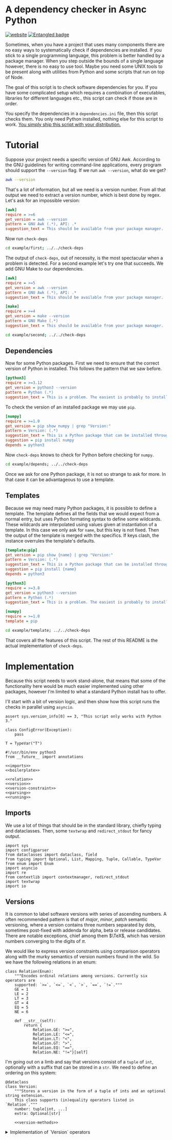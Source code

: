# A dependency checker in Async Python
[![website](https://github.com/jhidding/check-deps/actions/workflows/main.yml/badge.svg)](https://github.com/jhidding/check-deps/actions/workflows/main.yml)
[![Entangled badge](https://img.shields.io/badge/entangled-Use%20the%20source!-%2300aeff)](https://entangled.github.io/)

Sometimes, when you have a project that uses many components there are no easy ways to systematically check if dependencies are installed. If you stick to a single programming language, this problem is better handled by a package manager. When you step outside the bounds of a single language however, there is no easy to use tool. Maybe you need some UNIX tools to be present along with utilities from Python and some scripts that run on top of Node.

The goal of this script is to check software dependencies for you. If you have some complicated setup which requires a combination of executables, libraries for different languages etc., this script can check if those are in order.

You specify the dependencies in a `dependencies.ini` file, then this script checks them. You only need Python installed, nothing else for this script to work. [You simply ship this script with your distribution.](https://github.com/jhidding/check-deps/blob/main/check-deps)

# Tutorial
Suppose your project needs a specific version of GNU Awk. According to the GNU guidelines for writing command-line applications, every program should support the `--version` flag. If we run `awk --version`, what do we get?

``` {.bash .eval}
awk --version
```

That's a lot of information, but all we need is a version number. From all that output we need to extract a version number, which is best done by regex. Let's ask for an impossible version:

``` {.ini file=example/first/dependencies.ini}
[awk]
require = >=6
get_version = awk --version
pattern = GNU Awk (.*), API: .*
suggestion_text = This should be available from your package manager.
```

Now run `check-deps`

``` {.bash .eval}
cd example/first; ../../check-deps
```

The output of `check-deps`, out of necessity, is the most spectacular when a problem is detected. For a second example let's try one that succeeds. We add GNU Make to our dependencies.

``` {.ini file=example/second/dependencies.ini}
[awk]
require = >=5
get_version = awk --version
pattern = GNU Awk (.*), API: .*
suggestion_text = This should be available from your package manager.

[make]
require = >=4
get_version = make --version
pattern = GNU Make (.*)
suggestion_text = This should be available from your package manager.
```

``` {.bash .eval}
cd example/second; ../../check-deps
```

## Dependencies
Now for some Python packages. First we need to ensure that the correct version of Python in installed. This follows the pattern that we saw before.

``` {.ini file=example/depends/dependencies.ini #example-depends}
[python3]
require = >=3.12
get_version = python3 --version
pattern = Python (.*)
suggestion_text = This is a problem. The easiest is probably to install Anaconda from https://www.anaconda.com/.
```

To check the version of an installed package we may use `pip`.

``` {.ini #example-depends}
[numpy]
require = >=1.0
get_version = pip show numpy | grep "Version:"
pattern = Version: (.*)
suggestion_text = This is a Python package that can be installed through pip.
suggestion = pip install numpy
depends = python3
```

Now `check-deps` knows to check for Python before checking for `numpy`.

``` {.bash .eval}
cd example/depends; ../../check-deps
```

Once we ask for one Python package, it is not so strange to ask for more. In that case it can be advantageous to use a template.

## Templates
Because we may need many Python packages, it is possible to define a template. The template defines all the fields that we would expect from a normal entry, but uses Python formating syntax to define some wildcards. These wildcards are interpolated using values given at instantiation of a template. In this case we only ask for `name`, but this key is not fixed. Then the output of the template is merged with the specifics. If keys clash, the instance overrules the template's defaults.

``` {.ini file=example/template/dependencies.ini}
[template:pip]
get_version = pip show {name} | grep "Version:"
pattern = Version: (.*)
suggestion_text = This is a Python package that can be installed through pip.
suggestion = pip install {name}
depends = python3

[python3]
require = >=3.8
get_version = python3 --version
pattern = Python (.*)
suggestion_text = This is a problem. The easiest is probably to install Anaconda from https://www.anaconda.com/.

[numpy]
require = >=1.0
template = pip
```

``` {.bash .eval}
cd example/template; ../../check-deps
```

That covers all the features of this script. The rest of this README is the actual implementation of `check-deps`.

# Implementation
Because this script needs to work stand-alone, that means that some of the functionality here would be much easier implemented using other packages, however I'm limited to what a standard Python install has to offer.

I'll start with a bit of version logic, and then show how this script runs the checks in parallel using `asyncio`.

``` {.python #boilerplate}
assert sys.version_info[0] == 3, "This script only works with Python 3."

class ConfigError(Exception):
    pass

T = TypeVar("T")
```

``` {.python file=check-deps header=1}
#!/usr/bin/env python3
from __future__ import annotations

<<imports>>
<<boilerplate>>

<<relation>>
<<version>>
<<version-constraint>>
<<parsing>>
<<running>>
```

## Imports
We use a lot of things that should be in the standard library, chiefly typing and dataclasses. Then, some `textwrap` and `redirect_stdout` for fancy output.

``` {.python #imports}
import sys
import configparser
from dataclasses import dataclass, field
from typing import Optional, List, Mapping, Tuple, Callable, TypeVar
from enum import Enum
import asyncio
import re
from contextlib import contextmanager, redirect_stdout
import textwrap
import io
```

## Versions

It is common to label software versions with series of ascending numbers. A often recommended pattern is that of *major*, *minor*, *patch* semantic versioning, where a version contains three numbers separated by dots, sometimes post-fixed with addenda for alpha, beta or release candidates. There are notable exceptions, chief among them $\TeX$, which has version numbers converging to the digits of $\pi$.

We would like to express version constraints using comparison operators along with the murky semantics of version numbers found in the wild. So we have the following relations in an enum:

``` {.python #relation}
class Relation(Enum):
    """Encodes ordinal relations among versions. Currently six operators are
    supported: `>=`, `<=`, `<`, `>`, `==`, `!=`.""" 
    GE = 1
    LE = 2
    LT = 3
    GT = 4
    EQ = 5
    NE = 6

    def __str__(self):
        return {
            Relation.GE: ">=",
            Relation.LE: "<=",
            Relation.LT: "<",
            Relation.GT: ">",
            Relation.EQ: "==",
            Relation.NE: "!="}[self]
```

I'm going out on a limb and say that versions consist of a `tuple` of `int`, optionally with a suffix that can be stored in a `str`. We need to define an ordering on this system:

``` {.python #version}
@dataclass
class Version:
    """Stores a version in the form of a tuple of ints and an optional string extension.
    This class supports (in)equality operators listed in `Relation`."""
    number: tuple[int, ...]
    extra: Optional[str]

    <<version-methods>>
```
<details>
<summary>Implementation of `Version` operators</summary>
``` {.python #version-methods}
def __lt__(self, other):
    for n, m in zip(self.number, other.number):
        if n < m:
            return True
        elif n > m:
            return False
    return False

def __gt__(self, other):
    return other < self

def __le__(self, other):
    for n, m in zip(self.number, other.number):
        if n < m:
            return True
        elif n > m:
            return False
    return True

def __ge__(self, other):
    return other <= self

def __eq__(self, other):
    for n, m in zip(self.number, other.number):
        if n != m:
            return False
        return True

def __ne__(self, other):
    return not self == other

def __str__(self):
    return ".".join(map(str, self.number)) + (self.extra or "")
```
</details>

A combination of a `Version` with a `Relation` form a `VersionConstraint`. Such a constraint can be called with another `Version` which should give a `bool`.

``` {.python #version-constraint}
@dataclass
class VersionConstraint:
    """A VersionConstraint is a product of a `Version` and a `Relation`."""
    version: Version
    relation: Relation

    def __call__(self, other: Version) -> bool:
        method = f"__{self.relation.name}__".lower()
        return getattr(other, method)(self.version)

    def __str__(self):
        return f"{self.relation}{self.version}"
```

Now, we also need to be able to read a version constraint from input.
Each parser takes a `str` and returns a tuple of `(value, str)`, where the second part of the tuple is the text that is not yet parsed.

<details><summary>Parsing version constraints</summary>
``` {.python #parsing}
def split_at(split_chars: str, x: str) -> Tuple[str, str]:
    """Tries to split at character `x`. Returns a 2-tuple of the string
    before and after the given separator."""
    a = x.split(split_chars, maxsplit=1)
    if len(a) == 2:
        return a[0], a[1]
    else:
        return a[0], ""


def parse_split_f(split_chars: str, f: Callable[[str], T], x: str) \
        -> Tuple[T, str]:
    """Given a string, splits at given character `x` and passes the left value
    through a function (probably a parser). The second half of the return tuple is the
    remainder of the string."""
    item, x = split_at(split_chars, x)
    val = f(item)
    return val, x


def parse_version(x: str) -> Tuple[Version, str]:
    """Parse a given string to a `Version`. A sequence of dot `.` separated integers
    is put into the numerical version component, while the remaining text ends up in
    the `extra` component."""
    _x = x
    number = []
    extra = None

    while True:
        try:
            n, _x = parse_split_f(".", int, _x)
            number.append(n)
        except ValueError:
            if len(x) > 0:
                m = re.match("([0-9]*)(.*)", _x)
                if lastn := m and m.group(1):
                    number.append(int(lastn))
                if suff := m and m.group(2):
                    extra = suff or None
                else:
                    extra = _x
            break

    if not number:
        raise ConfigError(f"A version needs a numeric component, got: {x}")

    return Version(tuple(number), extra), _x


def parse_relation(x: str) -> Tuple[Relation, str]:
    """Parses the operator of the version constraint."""
    op_map = {
        "<=": Relation.LE,
        ">=": Relation.GE,
        "<": Relation.LT,
        ">": Relation.GT,
        "==": Relation.EQ,
        "!=": Relation.NE}
    for sym, op in op_map.items():
        if x.startswith(sym):
            return (op, x[len(sym):])
    raise ConfigError(f"Not a comparison operator: {x}")


def parse_version_constraint(x: str) -> Tuple[VersionConstraint, str]:
    relation, x = parse_relation(x)
    version, x = parse_version(x)
    return VersionConstraint(version, relation), x
```
</details>

## Running

Some check may need to be preceded by another check. Say if we want to see if we have some Python module installed, first we need to see if the correct Python version is here, then if `pip` is actually installed, then if we can see the module. If we have many such modules, how do we make sure that we check for Python and `pip` only once? One way is to plan everything in advance, then run the workflow. That's nice, but adds a lot of complication on top of what we can get out of the box with `asyncio`. Another way is to cache results, and then when we need the result a second time, we used the cached value.

``` {.python #running}
def async_cache(f):
    """Caches results from the `async` function `f`. This assumes `f` is a
    member of a class, where we have `_lock`, `_result` and `_done` members
    available."""
    async def g(self, *args, **kwargs):
        async with self._lock:
            if self._done:
                return self._result
            self._result = await f(self, *args, **kwargs)
            self._done = True
            return self._result
    return g
```

### Result
The result of a version check is stored in `Result`.

``` {.python #running}
@dataclass
class Result:
    test: VersionTest
    success: bool
    failure_text: Optional[str] = None
    found_version: Optional[Version] = None

    def __bool__(self):
        return self.success
```

### Job
The logistics for each job checking a version are stored in `VersionTest`. This is basically a giant closure wrapped in `async_cache`. 

The `run` method takes an argument `recurse`. This is used to call dependencies of the current version test.

``` {.python #running}
@dataclass
class VersionTest:
    name: str
    require: VersionConstraint
    get_version: str
    platform: Optional[str] = None
    pattern: Optional[str] = None
    suggestion_text: Optional[str] = None
    suggestion: Optional[str] = None
    depends: List[str] = field(default_factory=list)
    template: Optional[str] = None

    _lock: asyncio.Lock = field(default_factory=asyncio.Lock)
    _done: bool = False

    def print_formatted(self, msg):
        prefix = f"{self.name} {self.require}"
        print(f"{prefix:25}: {msg}")

    def print_not_found(self):
        self.print_formatted("not found")

    @async_cache
    async def run(self, recurse):
        for dep in self.depends:
            if not await recurse(dep):
                return Result(self, False,
                              failure_text=f"Failed dependency: {dep}")

        proc = await asyncio.create_subprocess_shell(
            self.get_version,
            stdout=asyncio.subprocess.PIPE,
            stderr=asyncio.subprocess.PIPE)
        (stdout, stderr) = await proc.communicate()
        if proc.returncode != 0:
            self.print_not_found()
            return Result(
                self,
                success=False,
                failure_text=f"{stderr.decode().strip()}")
        try:
            if self.pattern is not None:
                m = re.match(self.pattern, stdout.decode())
                if m is not None:
                    out, _ = parse_version(m.group(1).strip())
                else:
                    self.print_not_found()
                    msg = f"No regex match on pattern '{self.pattern}'"
                    return Result(self, False, failure_text=msg)
            else:
                out, _ = parse_version(stdout.decode().strip())
        except ConfigError as e:
            return Result(self, False, failure_text=str(e))

        if self.require(out):
            self.print_formatted(f"{str(out):10} Ok")
            return Result(self, True)
        else:
            self.print_formatted(f"{str(out):10} Fail")
            return Result(self, False, failure_text="Too old.",
                          found_version=out)
```

### Parsing input

``` {.python #running}
def parse_config(name: str, config: Mapping[str, str], templates):
    if "template" in config:
        _config = {}
        for k, v in templates[config["template"]].items():
            if isinstance(v, str):
                _config[k] = v.format(name=name)
            else:
                _config[k] = v
        _config.update(config)
    else:
        _config = dict(config)

    _deps = map(str.strip, _config.get("depends", "").split(","))
    deps = list(filter(lambda x: x != "", _deps))

    assert "require" in _config, "Every item needs a `require` field"
    assert "get_version" in _config, "Every item needs a `get_version` field"

    require, _ = parse_version_constraint(_config["require"])

    return VersionTest(
        name=name,
        require=require,
        get_version=_config["get_version"],
        platform=_config.get("platform", None),
        pattern=_config.get("pattern", None),
        suggestion_text=_config.get("suggestion_text", None),
        suggestion=_config.get("suggestion", None),
        depends=deps,
        template=_config.get("template", None))
```

### Indentation
It looks nice to indent some output. This captures `stdout` and forwards it by printing each line with a given prefix.

``` {.python #running}
@contextmanager
def indent(prefix: str):
    f = io.StringIO()
    with redirect_stdout(f):
        yield
    output = f.getvalue()
    print(textwrap.indent(output, prefix), end="")
```


### Main

``` {.python #running}
async def main():
    config = configparser.ConfigParser()
    config.read("dependencies.ini")

    templates = {
        name[9:]: config[name]
        for name in config if name.startswith("template:")
    }

    try:
        tests = {
            name: parse_config(name, config[name], templates)
            for name in config if ":" not in name and name != "DEFAULT"
        }
    except (AssertionError, ConfigError) as e:
        print("Configuration error:", e)
        sys.exit(1)

    async def test_version(name: str):
        assert name in tests, f"unknown dependency {name}"
        x = await tests[name].run(test_version)
        return x

    result = await asyncio.gather(*(test_version(k) for k in tests))
    if all(r.success for r in result):
        print("Success")
        sys.exit(0)
    else:
        print("Failure")
        with indent("  |  "):
            for r in (r for r in result if not r.success):
                if r.failure_text:
                    print(f"{r.test.name}: {r.failure_text}")
                if r.found_version:
                    print(f"    found version {r.found_version}")
        sys.exit(1)


if __name__ == "__main__":
    asyncio.run(main())
```

# Literate Programming
This script is composed from the code blocks in this README using [Entangled](https://entangled.github.io). To generate the HTML renedered documentation, I used [Pdoc](https://pdoc.dev/) in conjunction with some Awk scripts.

Note, all output from the shell scripts in the tutorial are expanded by Awk in CI. That means that the tutorial doubles up for integration test as well.

``` {.python file=checkdeps/__init__.py}
from __future__ import annotations

import subprocess
proc_eval = subprocess.run(
    ["awk", "-f", "eval_shell_pass.awk"],
    input=open("README.md", "rb").read(), capture_output=True)
proc_label = subprocess.run(
    ["awk", "-f", "noweb_label_pass.awk"],
    input=proc_eval.stdout, capture_output=True)
__doc__ = proc_label.stdout.decode()

<<imports>>
<<boilerplate>>

<<relation>>
<<version>>
<<version-constraint>>
<<parsing>>
<<running>>
```

# API Documentation
While this script strictly speaking is in no need for API docs, here they are anyway.

